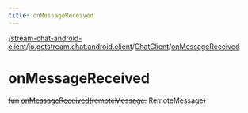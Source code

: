 ```yaml
---
title: onMessageReceived
---
```

/[stream-chat-android-client](../../index.md)/[io.getstream.chat.android.client](../index.md)/[ChatClient](index.md)/[onMessageReceived](onMessageReceived.md)  
  
  
  
# onMessageReceived  
~~fun~~ [~~onMessageReceived~~](onMessageReceived.md)~~(~~~~remoteMessage~~~~:~~ RemoteMessage~~)~~
